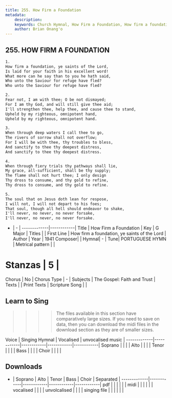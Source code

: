 ```yaml
---
title: 255. How Firm a Foundation
metadata:
    description: 
    keywords: Church Hymnal, How Firm a Foundation, How firm a foundation, ye saints of the Lord, 
    author: Brian Onang'o
---
```



## 255. HOW FIRM A FOUNDATION

```txt
1.
How firm a foundation, ye saints of the Lord, 
Is laid for your faith in his excellent word! 
What more can he say than to you he hath said, 
Who unto the Saviour for refuge have fled? 
Who unto the Saviour for refuge have fled? 

2.
Fear not, I am with thee; O be not dismayed; 
For I am thy God, and will still give thee aid; 
I'll strengthen thee, help thee, and cause thee to stand, 
Upheld by my righteous, omnipotent hand, 
Upheld by my righteous, omnipotent hand. 

3.
When through deep waters I call thee to go, 
The rivers of sorrow shall not overflow; 
For I will be with thee, thy troubles to bless, 
And sanctify to thee thy deepest distress, 
And sanctify to thee thy deepest distress. 

4.
When through fiery trials thy pathways shall lie, 
My grace, all-sufficient, shall be thy supply; 
The flame shall not hurt thee; I only design 
Thy dross to consume, and thy gold to refine, 
Thy dross to consume, and thy gold to refine. 

5.
The soul that on Jesus doth lean for respose, 
I will not, I will not depart to his foes; 
That soul, though all hell should endeavor to shake, 
I'll never, no never, no never forsake, 
I'll never, no never, no never forsake.

```

- |   -  |
-------------|------------|
Title | How Firm a Foundation |
Key | G Major |
Titles |  |
First Line | How firm a foundation, ye saints of the Lord |
Author | 
Year | 1941
Composer|  |
Hymnal|  - |
Tune| PORTUGUESE HYMN |
Metrical pattern | |
# Stanzas | 5 |
Chorus | No |
Chorus Type | - |
Subjects | The Gospel: Faith and Trust |
Texts |  |
Print Texts | 
Scripture Song |  |
  
## Learn to Sing

>>>> The files available in this section have comparatively large sizes. If you need to save on data, then you can download the midi files in the download section as they are of smaller sizes.

Voice |  Singing Hymnal | Vocalised | unvocalised music |
-------------|------------|------------|------------|------------|
Soprano | | | |
Alto | | | |
Tenor | | | |
Bass | | | |
Choir | | | |

## Downloads

- |  Soprano | Alto | Tenor | Bass | Choir | Separated |
-------------|------------|------------|------------|------------|
pdf | | | | | |
midi | | | | | |
vocalised | | | |
unvolcalised | | | |
singing file | | | | | |
  